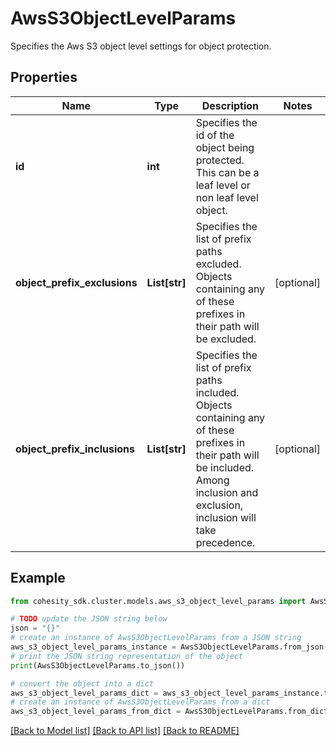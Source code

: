# AwsS3ObjectLevelParams

Specifies the Aws S3 object level settings for object protection.

## Properties

Name | Type | Description | Notes
------------ | ------------- | ------------- | -------------
**id** | **int** | Specifies the id of the object being protected. This can be a leaf level or non leaf level object. | 
**object_prefix_exclusions** | **List[str]** | Specifies the list of prefix paths excluded. Objects containing any of these prefixes in their path will be excluded. | [optional] 
**object_prefix_inclusions** | **List[str]** | Specifies the list of prefix paths included. Objects containing any of these prefixes in their path will be included. Among inclusion and exclusion, inclusion will take precedence. | [optional] 

## Example

```python
from cohesity_sdk.cluster.models.aws_s3_object_level_params import AwsS3ObjectLevelParams

# TODO update the JSON string below
json = "{}"
# create an instance of AwsS3ObjectLevelParams from a JSON string
aws_s3_object_level_params_instance = AwsS3ObjectLevelParams.from_json(json)
# print the JSON string representation of the object
print(AwsS3ObjectLevelParams.to_json())

# convert the object into a dict
aws_s3_object_level_params_dict = aws_s3_object_level_params_instance.to_dict()
# create an instance of AwsS3ObjectLevelParams from a dict
aws_s3_object_level_params_from_dict = AwsS3ObjectLevelParams.from_dict(aws_s3_object_level_params_dict)
```
[[Back to Model list]](../README.md#documentation-for-models) [[Back to API list]](../README.md#documentation-for-api-endpoints) [[Back to README]](../README.md)


